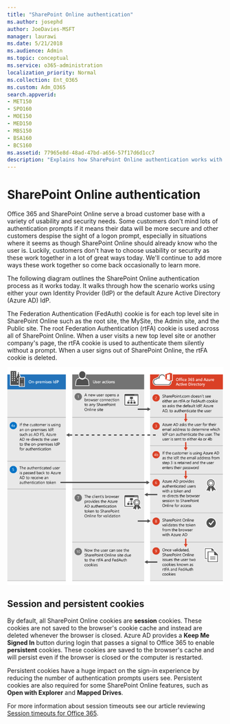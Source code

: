 ```yaml
---
title: "SharePoint Online authentication"
ms.author: josephd
author: JoeDavies-MSFT
manager: laurawi
ms.date: 5/21/2018
ms.audience: Admin
ms.topic: conceptual
ms.service: o365-administration
localization_priority: Normal
ms.collection: Ent_O365
ms.custom: Adm_O365
search.appverid:
- MET150
- SPO160
- MOE150
- MED150
- MBS150
- BSA160
- BCS160
ms.assetid: 77965e8d-48ad-47bd-a656-57f17d6d1cc7
description: "Explains how SharePoint Online authentication works with sessions and cookies."
---
```


# SharePoint Online authentication

Office 365 and SharePoint Online serve a broad customer base with a variety of usability and security needs. Some customers don't mind lots of authentication prompts if it means their data will be more secure and other customers despise the sight of a logon prompt, especially in situations where it seems as though SharePoint Online should already know who the user is. Luckily, customers don't have to choose usability or security as these work together in a lot of great ways today. We'll continue to add more ways these work together so come back occasionally to learn more.
  
The following diagram outlines the SharePoint Online authentication process as it works today. It walks through how the scenario works using either your own Identity Provider (IdP) or the default Azure Active Directory (Azure AD) IdP.
  
The Federation Authentication (FedAuth) cookie is for each top level site in SharePoint Online such as the root site, the MySite, the Admin site, and the Public site. The root Federation Authentication (rtFA) cookie is used across all of SharePoint Online. When a user visits a new top level site or another company's page, the rtFA cookie is used to authenticate them silently without a prompt. When a user signs out of SharePoint Online, the rtFA cookie is deleted.
  
![SharePoint Online Authentication Process](media/480bc4e7-d28e-42e0-9901-a58ca5fd6ee9.png)
  
## Session and persistent cookies

By default, all SharePoint Online cookies are **session** cookies. These cookies are not saved to the browser's cookie cache and instead are deleted whenever the browser is closed. Azure AD provides a **Keep Me Signed In** button during login that passes a signal to Office 365 to enable **persistent** cookies. These cookies are saved to the browser's cache and will persist even if the browser is closed or the computer is restarted. 
  
Persistent cookies have a huge impact on the sign-in experience by reducing the number of authentication prompts users see. Persistent cookies are also required for some SharePoint Online features, such as **Open with Explorer** and **Mapped Drives**. 
  
For more information about session timeouts see our article reviewing [Session timeouts for Office 365](https://support.office.com/article/37a5c116-5b07-4f70-8333-5b86fd2c3c40).
  

